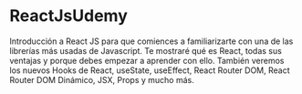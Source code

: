 # ReactJsUdemy
Introducción a React JS para que comiences a familiarizarte con una de las librerías más usadas de Javascript. Te mostraré qué es React, todas sus ventajas y porque debes empezar a aprender con ello. También veremos los nuevos Hooks de React, useState, useEffect, React Router DOM, React Router DOM Dinámico, JSX, Props y mucho más.
